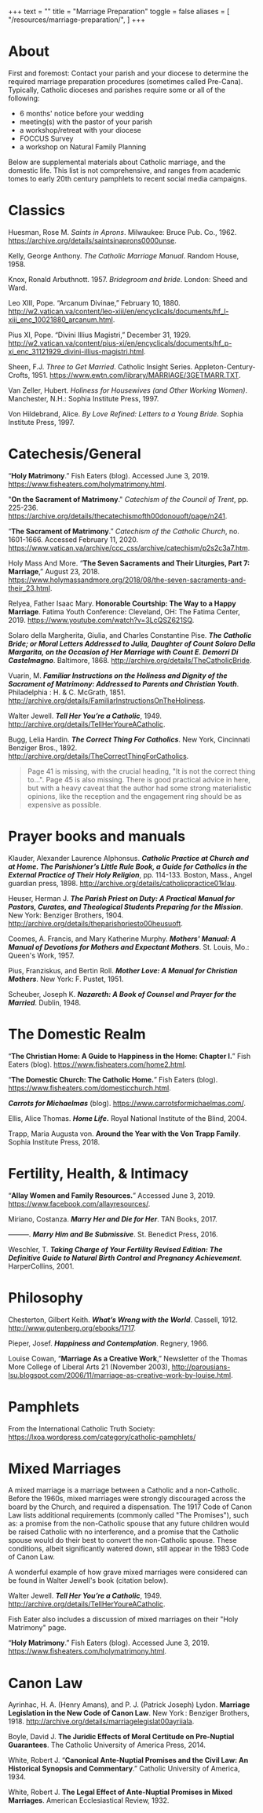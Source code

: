 +++
text = ""
title = "Marriage Preparation"
toggle = false
aliases = [
    "/resources/marriage-preparation/",
]
+++

# About

First and foremost: Contact your parish and your diocese to determine the required marriage preparation procedures (sometimes called Pre-Cana). Typically, Catholic dioceses and parishes require some or all of the following:

* 6 months' notice before your wedding
* meeting(s) with the pastor of your parish
* a workshop/retreat with your diocese
* FOCCUS Survey
* a workshop on Natural Family Planning

Below are supplemental materials about Catholic marriage, and the domestic life. This list is not comprehensive, and ranges from academic tomes to early 20th century pamphlets to recent social media campaigns.

# Classics

Huesman, Rose M. _Saints in Aprons_. Milwaukee: Bruce Pub. Co., 1962. https://archive.org/details/saintsinaprons0000unse.

Kelly, George Anthony. _The Catholic Marriage Manual_. Random House, 1958. 

Knox, Ronald Arbuthnott. 1957. _Bridegroom and bride_. London: Sheed and Ward.

Leo XIII, Pope. “Arcanum Divinae,” February 10, 1880. http://w2.vatican.va/content/leo-xiii/en/encyclicals/documents/hf_l-xiii_enc_10021880_arcanum.html.

Pius XI, Pope. “Divini Illius Magistri,” December 31, 1929. http://w2.vatican.va/content/pius-xi/en/encyclicals/documents/hf_p-xi_enc_31121929_divini-illius-magistri.html.

Sheen, F.J. _Three to Get Married_. Catholic Insight Series. Appleton-Century-Crofts, 1951. https://www.ewtn.com/library/MARRIAGE/3GETMARR.TXT.

Van Zeller, Hubert. _Holiness for Housewives (and Other Working Women)_. Manchester, N.H.: Sophia Institute Press, 1997.

Von Hildebrand, Alice. _By Love Refined: Letters to a Young Bride_. Sophia Institute Press, 1997. 

# Catechesis/General

“**Holy Matrimony**.” Fish Eaters (blog). Accessed June 3, 2019. https://www.fisheaters.com/holymatrimony.html.

"**On the Sacrament of Matrimony**." _Catechism of the Council of Trent_, pp. 225-236. https://archive.org/details/thecatechismofth00donouoft/page/n241.

“**The Sacrament of Matrimony**.” _Catechism of the Catholic Church_, no. 1601-1666. Accessed February 11, 2020. https://www.vatican.va/archive/ccc_css/archive/catechism/p2s2c3a7.htm.

Holy Mass And More. “**The Seven Sacraments and Their Liturgies, Part 7: Marriage**,” August 23, 2018. https://www.holymassandmore.org/2018/08/the-seven-sacraments-and-their_23.html.

Relyea, Father Isaac Mary. **Honorable Courtship: The Way to a Happy Marriage**. Fatima Youth Conference: Cleveland, OH: The Fatima Center, 2019. https://www.youtube.com/watch?v=3LcQSZ621SQ.

Solaro della Margherita, Giulia, and Charles Constantine Pise. **_The Catholic Bride; or Moral Letters Addressed to Julia, Daughter of Count Solaro Della Margarita, on the Occasion of Her Marriage with Count E. Demorri Di Castelmagno_**. Baltimore, 1868. http://archive.org/details/TheCatholicBride.

Vuarin, M. **_Familiar Instructions on the Holiness and Dignity of the Sacrament of Matrimony: Addressed to Parents and Christian Youth_**. Philadelphia : H. & C. McGrath, 1851. http://archive.org/details/FamiliarInstructionsOnTheHoliness.

Walter Jewell. **_Tell Her You’re a Catholic_**, 1949. http://archive.org/details/TellHerYoureACatholic.

Bugg, Lelia Hardin. **_The Correct Thing For Catholics_**. New York, Cincinnati Benziger Bros., 1892. http://archive.org/details/TheCorrectThingForCatholics.

> Page 41 is missing, with the crucial heading, "It is not the correct thing to...". Page 45 is also missing. There is good practical advice in here, but with a heavy caveat that the author had some strong materialistic opinions, like the reception and the engagement ring should be as expensive as possible.

# Prayer books and manuals

Klauder, Alexander Laurence Alphonsus. **_Catholic Practice at Church and at Home. The Parishioner’s Little Rule Book, a Guide for Catholics in the External Practice of Their Holy Religion_**, pp. 114-133. Boston, Mass., Angel guardian press, 1898. http://archive.org/details/catholicpractice01klau.

Heuser, Herman J. **_The Parish Priest on Duty: A Practical Manual for Pastors, Curates, and Theological Students Preparing for the Mission_**. New York: Benziger Brothers, 1904. http://archive.org/details/theparishpriesto00heusuoft.

Coomes, A. Francis, and Mary Katherine Murphy. **_Mothers' Manual: A Manual of Devotions for Mothers and Expectant Mothers_**. St. Louis, Mo.: Queen's Work, 1957.

Pius, Franziskus, and Bertin Roll. **_Mother Love: A Manual for Christian Mothers_**. New York: F. Pustet, 1951.

Scheuber, Joseph K. **_Nazareth: A Book of Counsel and Prayer for the Married_**. Dublin, 1948.

# The Domestic Realm

“**The Christian Home: A Guide to Happiness in the Home: Chapter I.**” Fish Eaters (blog). https://www.fisheaters.com/home2.html.

“**The Domestic Church: The Catholic Home.**” Fish Eaters (blog). https://www.fisheaters.com/domesticchurch.html.

**_Carrots for Michaelmas_** (blog). https://www.carrotsformichaelmas.com/.

Ellis, Alice Thomas. **_Home Life_.** Royal National Institute of the Blind, 2004.

Trapp, Maria Augusta von. **Around the Year with the Von Trapp Family**. Sophia Institute Press, 2018. 

# Fertility, Health, & Intimacy

“**Allay Women and Family Resources.**” Accessed June 3, 2019. https://www.facebook.com/allayresources/.

Miriano, Costanza. **_Marry Her and Die for Her_**. TAN Books, 2017. 

———. **_Marry Him and Be Submissive_**. St. Benedict Press, 2016. 

Weschler, T. **_Taking Charge of Your Fertility Revised Edition: The Definitive Guide to Natural Birth Control and Pregnancy Achievement_**. HarperCollins, 2001.

# Philosophy

Chesterton, Gilbert Keith. **_What’s Wrong with the World_**. Cassell, 1912. http://www.gutenberg.org/ebooks/1717.

Pieper, Josef. **_Happiness and Contemplation_**. Regnery, 1966. 

Louise Cowan, “**Marriage As a Creative Work**,” Newsletter of the Thomas More College of Liberal Arts 21 (November 2003), http://parousians-lsu.blogspot.com/2006/11/marriage-as-creative-work-by-louise.html.

# Pamphlets 

From the International Catholic Truth Society: https://lxoa.wordpress.com/category/catholic-pamphlets/

# Mixed Marriages 

A mixed marriage is a marriage between a Catholic and a non-Catholic. Before the 1960s, mixed marriages were strongly discouraged across the board by the Church, and required a dispensation. The 1917 Code of Canon Law lists additional requirements (commonly called "The Promises"), such as: a promise from the non-Catholic spouse that any future children would be raised Catholic with no interference, and a promise that the Catholic spouse would do their best to convert the non-Catholic spouse. These conditions, albeit significantly watered down, still appear in the 1983 Code of Canon Law.

A wonderful example of how grave mixed marriages were considered can be found in Walter Jewell's book (citation below). 

Walter Jewell. **_Tell Her You’re a Catholic_**, 1949. http://archive.org/details/TellHerYoureACatholic.

Fish Eater also includes a discussion of mixed marriages on their "Holy Matrimony" page. 

“**Holy Matrimony**.” Fish Eaters (blog). Accessed June 3, 2019. https://www.fisheaters.com/holymatrimony.html.

# Canon Law 

Ayrinhac, H. A. (Henry Amans), and P. J. (Patrick Joseph) Lydon. **Marriage Legislation in the New Code of Canon Law**. New York : Benziger Brothers, 1918. http://archive.org/details/marriagelegislat00ayriiala.

Boyle, David J. **The Juridic Effects of Moral Certitude on Pre‑Nuptial Guarantees**. The Catholic University of America Press, 2014.

White, Robert J. “**Canonical Ante-Nuptial Promises and the Civil Law: An Historical Synopsis and Commentary**.” Catholic University of America, 1934. 

White, Robert J. **The Legal Effect of Ante-Nuptial Promises in Mixed Marriages**. American Ecclesiastical Review, 1932. 
